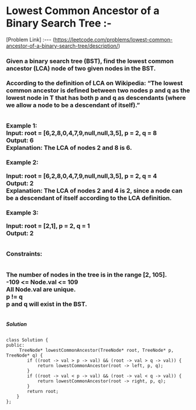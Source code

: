 # Lowest Common Ancestor of a Binary Search Tree :-

[Problem Link] :--- (https://leetcode.com/problems/lowest-common-ancestor-of-a-binary-search-tree/description/)

<h3>
Given a binary search tree (BST), find the lowest common ancestor (LCA) node of two given nodes in the BST.
<br><br>
According to the definition of LCA on Wikipedia: “The lowest common ancestor is defined between two nodes p and q as the lowest node in T that has both p and q as descendants (where we allow a node to be a descendant of itself).”<br><br>

Example 1:<br>
Input: root = [6,2,8,0,4,7,9,null,null,3,5], p = 2, q = 8<br>
Output: 6<br>
Explanation: The LCA of nodes 2 and 8 is 6.<br><br>
Example 2:<br>


Input: root = [6,2,8,0,4,7,9,null,null,3,5], p = 2, q = 4<br>
Output: 2<br>
Explanation: The LCA of nodes 2 and 4 is 2, since a node can be a descendant of itself according to the LCA definition.<br><br>
Example 3:<br>

Input: root = [2,1], p = 2, q = 1<br>
Output: 2<br><br>
 

Constraints:<br><br>

The number of nodes in the tree is in the range [2, 105].<br>
-109 <= Node.val <= 109<br>
All Node.val are unique.<br>
p != q<br>
p and q will exist in the BST.<br><br>
  
</h3>

***Solution***

```

class Solution {
public:
     TreeNode* lowestCommonAncestor(TreeNode* root, TreeNode* p, TreeNode* q) {
        if ((root -> val > p -> val) && (root -> val > q -> val)) {
            return lowestCommonAncestor(root -> left, p, q);
        }
        if ((root -> val < p -> val) && (root -> val < q -> val)) {
            return lowestCommonAncestor(root -> right, p, q);
        }
        return root;
    }
};

```
